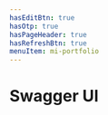 ```yaml
---
hasEditBtn: true
hasOtp: true
hasPageHeader: true
hasRefreshBtn: true
menuItem: mi-portfolio
---
```


# Swagger UI

<style>
  div.swagger-ui div.information-container div.info {margin: 12px 0 12px 0;}
  div.swagger-ui div.information-container div.info h1 {font-weight:500;font-size:1.50rem;}
  div.swagger-ui div.information-container div.info h2.title {font-size:24px;}
  div.swagger-ui div.information-container div.info h2:not(.title) {font-weight:600;font-size:1.20rem;}
  div.swagger-ui div.information-container div.info h3 {
    color: #b37400;
    font-weight: 600;
    font-style: normal;
    font-size: 18px;
    margin-top: 1rem;
    /* text-transform: uppercase; */
  }
  div.swagger-ui div.information-container div.info div.description pre code {
    background:#f2f6fa;
    border-left: 5px solid #c8daea;
    color:#212529;
    font-size:92%;
    font-weight:normal;
    line-height: 1.5;
    padding: 8px;
  }
  div.swagger-ui h3.opblock-tag small,
  div.swagger-ui div.information-container div.info li,
  div.swagger-ui div.information-container div.info a, 
  div.swagger-ui div.information-container div.info p, 
  div.swagger-ui div.information-container div.info table {font-size:1rem;}
  div.swagger-ui div.scheme-container {
    background:#fff;
    box-shadow:none;
    margin:0;
    padding:0;
}
</style>

<div id="swagger" class="hh-shield"></div>

<script>
  document.querySelector('div.hh-viewer').classList.add('hh-shield');

  function loadSwagger() {
    SwaggerUIBundle({
      dom_id: '#swagger',
      url: 'hagenhaus-hagenhaus-api-2.0.0-resolved.yaml',
      deepLinking: true,
      defaultModelsExpandDepth: 1,
      displayOperationId: false,
      layout: "BaseLayout",
      plugins: [],
      requestSnippetsEnabled: true,
      syntaxHighlight: {
        activate: true,
        theme: 'nord'
      },
      apisSorter: 'alpha',
      operationsSorter: function (a, b) {
        const order = { 'post': '0', 'get': '1', 'patch': '2', 'delete': '3' };
        return order[a.get('method')].localeCompare(order[b.get('method')]);
      }
    });
  }

  // var swaggerCssUrl = 'http://localhost:8080/swagger/dist/swagger-ui.css';
  // var swaggerScriptUrl = 'http://localhost:8080/swagger/dist/swagger-ui-bundle.js';
  var swaggerCssUrl = 'https://unpkg.com/swagger-ui-dist@5.18.2/swagger-ui.css';
  var swaggerScriptUrl = 'https://unpkg.com/swagger-ui-dist@5.18.2/swagger-ui-bundle.js';

  if(!document.querySelector(`link[href="${swaggerCssUrl}"]`)) {
    var swaggerCss = document.createElement('link');
    swaggerCss.rel = 'stylesheet';
    swaggerCss.type = 'text/css';
    swaggerCss.href = swaggerCssUrl;
    document.head.appendChild(swaggerCss);
  }

  if(document.querySelector(`script[src="${swaggerScriptUrl}"]`)) {
    loadSwagger();
  } else {
    var swaggerUiScript = document.createElement('script');
    swaggerUiScript.onload = function () {
      loadSwagger();
    };
    swaggerUiScript.src = swaggerScriptUrl;
    document.head.appendChild(swaggerUiScript);
  }
</script>

